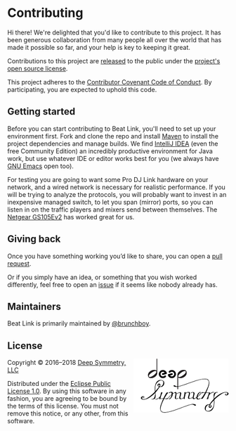 # Contributing

Hi there! We're delighted that you'd like to contribute to this project.
It has been generous collaboration from many people all over the world
that has made it possible so far, and your help is key to keeping it
great.

Contributions to this project are [released][contributions-released]
to the public under the [project's open source license](LICENSE).

This project adheres to the
[Contributor Covenant Code of Conduct][covenant].
By participating, you are expected to uphold this code.

## Getting started

Before you can start contributing to Beat Link, you'll need to set up
your environment first. Fork and clone the repo and install
[Maven][maven] to install the project dependencies and manage builds.
We find [IntelliJ IDEA][idea] (even the free Community Edition) an
incredibly productive environment for Java work, but use whatever IDE
or editor works best for you (we always have [GNU Emacs][emacs] open
too).

For testing you are going to want some Pro DJ Link hardware on your
network, and a wired network is necessary for realistic performance.
If you will be trying to analyze the protocols, you will probably want
to invest in an inexpensive managed switch, to let you span (mirror)
ports, so you can listen in on the traffic players and mixers send
between themselves. The [Netgear GS105Ev2][switch] has worked great
for us.

## Giving back

Once you have something working you’d like to share, you can open a
[pull request][pulls].

Or if you simply have an idea, or something that you wish worked
differently, feel free to open an [issue][issues] if it seems like
nobody already has.

## Maintainers

Beat Link is primarily maintained by [@brunchboy][brunchboy].

## License

<a href="http://deepsymmetry.org"><img align="right" alt="Deep Symmetry"
 src="assets/DS-logo-bw-200-padded-left.png" width="216" height="123"></a>

Copyright © 2016&ndash;2018 [Deep Symmetry, LLC](http://deepsymmetry.org)

Distributed under the
[Eclipse Public License 1.0](http://opensource.org/licenses/eclipse-1.0.php).
By using this software in any fashion, you are agreeing to be bound by
the terms of this license. You must not remove this notice, or any
other, from this software.

[contributions-released]: https://help.github.com/articles/github-terms-of-service/#6-contributions-under-repository-license
[covenant]: http://contributor-covenant.org/
[maven]: https://maven.apache.org
[idea]: https://www.jetbrains.com/idea/
[emacs]: https://www.gnu.org/software/emacs/
[switch]: https://smile.amazon.com/gp/product/B00HGLVZLY/
[pulls]: https://github.com/Deep-Symmetry/beat-link/pulls
[issues]: https://github.com/Deep-Symmetry/beat-link/issues
[brunchboy]: https://github.com/brunchboy
